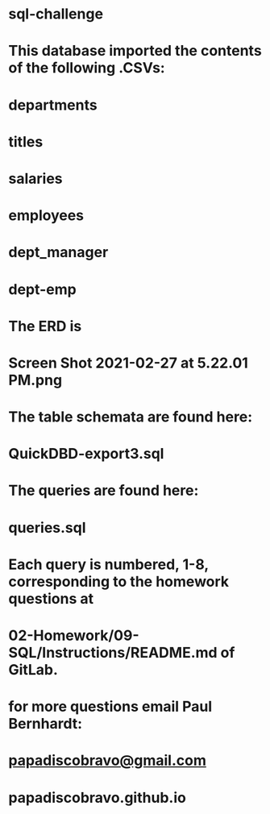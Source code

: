 # sql-challenge
#
# This database imported the contents of the following .CSVs:
# departments
# titles
# salaries
# employees
# dept_manager
# dept-emp
#
#
# The ERD is
# Screen Shot 2021-02-27 at 5.22.01 PM.png
#
#
# The table schemata are found here:
# QuickDBD-export3.sql
#
#
# The queries are found here:
# queries.sql
#
#
# Each query is numbered, 1-8, corresponding to the homework questions at
# 02-Homework/09-SQL/Instructions/README.md of GitLab.
#
#
# for more questions email Paul Bernhardt:
# papadiscobravo@gmail.com
# 
# papadiscobravo.github.io
